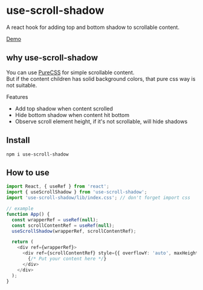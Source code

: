 # use-scroll-shadow
A react hook for adding top and bottom shadow to scrollable content.  

[Demo](https://necolo.github.io/use-scroll-shadow)

## why use-scroll-shadow
You can use [PureCSS](https://css-scroll-shadows.vercel.app) for simple scrollable content.  
But if the content children has solid background colors, that pure css way is not suitable.

Features
- Add top shadow when content scrolled
- Hide bottom shadow when content hit bottom
- Observe scroll element height, if it's not scrollable, will hide shadows

## Install

```
npm i use-scroll-shadow
```

## How to use

```typescript
import React, { useRef } from 'react';
import { useScrollShadow } from 'use-scroll-shadow';
import 'use-scroll-shadow/lib/index.css'; // don't forget import css

// example
function App() {
  const wrapperRef = useRef(null);
  const scrollContentRef = useRef(null);
  useScrollShadow(wrapperRef, scrollContentRef);

  return (
    <div ref={wrapperRef}>
      <div ref={scrollContentRef} style={{ overflowY: 'auto', maxHeight: '100vh' }}>
        {/* Put your content here */}
      </div>
    </div>
  );
}
```
